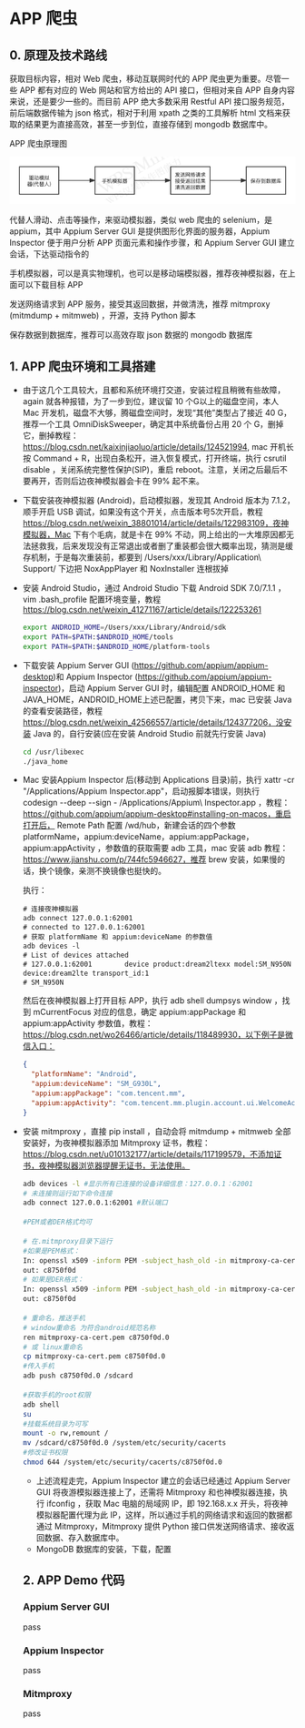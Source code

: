 # APP 爬虫

## 0. 原理及技术路线

获取目标内容，相对 Web 爬虫，移动互联网时代的 APP 爬虫更为重要。尽管一些 APP 都有对应的 Web 网站和官方给出的 API 接口，但相对来自 APP 自身内容来说，还是要少一些的。而目前 APP 绝大多数采用 Restful API 接口服务规范，前后端数据传输为 json 格式，相对于利用 xpath 之类的工具解析 html 文档来获取的结果更为直接高效，甚至一步到位，直接存储到 mongodb 数据库中。

APP 爬虫原理图

![APP 爬虫原理](https://raw.githubusercontent.com/CodeAsPoetry/PublicOpinion/master/images/app_scrapy_steam.png)

代替人滑动、点击等操作，来驱动模拟器，类似 web 爬虫的 selenium，是 appium，其中 Appium Server GUI 是提供图形化界面的服务器，Appium Inspector 便于用户分析 APP 页面元素和操作步骤，和 Appium Server GUI  建立会话，下达驱动指令的

手机模拟器，可以是真实物理机，也可以是移动端模拟器，推荐夜神模拟器，在上面可以下载目标 APP

发送网络请求到 APP 服务，接受其返回数据，并做清洗，推荐 mitmproxy (mitmdump + mitmweb) ，开源，支持 Python 脚本

保存数据到数据库，推荐可以高效存取 json 数据的 mongodb 数据库

## 1. APP 爬虫环境和工具搭建

* 由于这几个工具较大，且都和系统环境打交道，安装过程且稍微有些故障，again 就各种报错，为了一步到位，建议留 10 个G以上的磁盘空间，本人 Mac 开发机，磁盘不大够，腾磁盘空间时，发现“其他”类型占了接近 40 G，推荐一个工具 OmniDiskSweeper，确定其中系统备份占用 20 个 G，删掉它，删掉教程：https://blog.csdn.net/kaixinjiaoluo/article/details/124521994, mac 开机长按 Command + R，出现白条松开，进入恢复模式，打开终端，执行 csrutil disable ，关闭系统完整性保护(SIP)，重启 reboot。注意，关闭之后最后不要再开，否则后边夜神模拟器会卡在 99% 起不来。

* 下载安装夜神模拟器 (Android)，启动模拟器，发现其 Android 版本为 7.1.2，顺手开启 USB 调试，如果没有这个开关，点击版本号5次开启，教程 https://blog.csdn.net/weixin_38801014/article/details/122983109，夜神模拟器，Mac 下有个毛病，就是卡在 99% 不动，网上给出的一大堆原因都无法拯救我，后来发现没有正常退出或者删了重装都会很大概率出现，猜测是缓存机制，于是每次重装前，都要到 /Users/xxx/Library/Application\ Support/ 下边把 NoxAppPlayer 和 NoxInstaller 连根拔掉

* 安装 Android Studio，通过 Android Studio 下载 Android SDK 7.0/7.1.1 ，vim .bash_profile 配置环境变量，教程 https://blog.csdn.net/weixin_41271167/article/details/122253261

  ```bash
  export ANDROID_HOME=/Users/xxx/Library/Android/sdk
  export PATH=$PATH:$ANDROID_HOME/tools
  export PATH=$PATH:$ANDROID_HOME/platform-tools
  ```

* 下载安装 Appium Server GUI (https://github.com/appium/appium-desktop)和 Appium Inspector (https://github.com/appium/appium-inspector)，启动 Appium Server GUI 时，编辑配置 ANDROID_HOME 和 JAVA_HOME，ANDROID_HOME上述已配置，拷贝下来，mac 已安装 Java 的查看安装路径，教程 https://blog.csdn.net/weixin_42566557/article/details/124377206，没安装 Java 的，自行安装(应在安装 Android Studio 前就先行安装 Java)

  ```bash
  cd /usr/libexec
  ./java_home
  ```

* Mac 安装Appium Inspector 后(移动到 Applications 目录)前，执行 xattr -cr "/Applications/Appium Inspector.app"，启动报脚本错误，则执行 codesign --deep --sign - /Applications/Appium\ Inspector.app ，教程：https://github.com/appium/appium-desktop#installing-on-macos，重启打开后， Remote Path 配置 /wd/hub，新建会话的四个参数 platformName，appium:deviceName，appium:appPackage， appium:appActivity ，参数值的获取需要 adb 工具，mac 安装 adb 教程：https://www.jianshu.com/p/744fc5946627，推荐 brew 安装，如果慢的话，换个镜像，亲测不换镜像也挺快的。

  执行：

  ```
  # 连接夜神模拟器
  adb connect 127.0.0.1:62001
  # connected to 127.0.0.1:62001
  # 获取 platformName 和 appium:deviceName 的参数值
  adb devices -l
  # List of devices attached
  # 127.0.0.1:62001        device product:dream2ltexx model:SM_N950N device:dream2lte transport_id:1
  # SM_N950N
  ```

  然后在夜神模拟器上打开目标 APP，执行 adb shell dumpsys window ，找到 mCurrentFocus 对应的信息，确定 appium:appPackage 和 appium:appActivity 参数值，教程： https://blog.csdn.net/wo26466/article/details/118489930，以下例子是微信入口：

  ```json
  {
    "platformName": "Android",
    "appium:deviceName": "SM_G930L",
    "appium:appPackage": "com.tencent.mm",
    "appium:appActivity": "com.tencent.mm.plugin.account.ui.WelcomeActivity"
  }
  ```

* 安装 mitmproxy ，直接 pip install ，自动会将 mitmdump + mitmweb 全部安装好，为夜神模拟器添加 Mitmproxy 证书，教程： https://blog.csdn.net/u010132177/article/details/117199579，不添加证书，夜神模拟器浏览器提醒无证书，无法使用。

  ```bash
  adb devices -l #显示所有已连接的设备详细信息：127.0.0.1：62001
  # 未连接则运行如下命令连接
  adb connect 127.0.0.1:62001 #默认端口 
  
  #PEM或者DER格式均可
  
  # 在.mitmproxy目录下运行
  #如果是PEM格式：
  In: openssl x509 -inform PEM -subject_hash_old -in mitmproxy-ca-cert.pem -noout
  out: c8750f0d
  # 如果是DER格式：
  In: openssl x509 -inform PEM -subject_hash_old -in mitmproxy-ca-cert.cer -noout
  out: c8750f0d
  
  # 重命名，推送手机
  # window重命名 为符合android规范名称
  ren mitmproxy-ca-cert.pem c8750f0d.0
  # 或 linux重命名
  cp mitmproxy-ca-cert.pem c8750f0d.0
  #传入手机
  adb push c8750f0d.0 /sdcard
  
  #获取手机的root权限
  adb shell
  su
  #挂载系统目录为可写
  mount -o rw,remount /
  mv /sdcard/c8750f0d.0 /system/etc/security/cacerts
  #修改证书权限
  chmod 644 /system/etc/security/cacerts/c8750f0d.0
  ```

  * 上述流程走完，Appium Inspector 建立的会话已经通过 Appium Server GUI 将夜游模拟器连接上了，还需将 Mitmproxy 和也神模拟器连接，执行 ifconfig ，获取 Mac 电脑的局域网 IP，即 192.168.x.x 开头，将夜神模拟器配置代理为此 IP，这样，所以通过手机的网络请求和返回的数据都通过 Mitmproxy，Mitmproxy 提供 Python 接口供发送网络请求、接收返回数据、存入数据库中。
  * MongoDB 数据库的安装，下载，配置

  

  ## 2. APP Demo 代码 

  ### Appium Server GUI

  pass

  ### Appium Inspector

  pass

  ### Mitmproxy

  pass

  ### 

  

